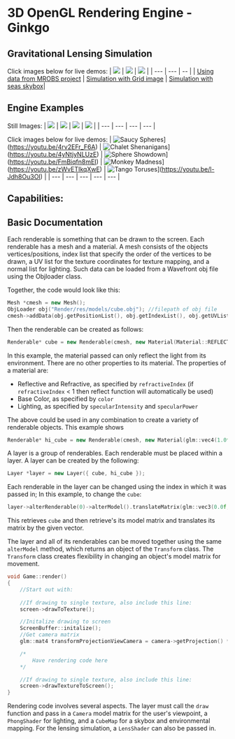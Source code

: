 # 3D OpenGL Rendering Engine - Ginkgo

## Gravitational Lensing Simulation

Click images below for live demos:
| [![](https://raw.githubusercontent.com/adharsh/Render/master/Render/Render/examples/Lensing1.png)](https://youtu.be/tGgYBnis0a4) | [![](https://raw.githubusercontent.com/adharsh/Render/master/Render/Render/examples/Lensing2.png)](https://youtu.be/eBP8cWs_0nE) | [![](https://raw.githubusercontent.com/adharsh/Render/master/Render/Render/examples/Lensing3.png)](https://youtu.be/_rSjCXfAhrY) |
| --- | --- | -- |
| [Using data from MROBS project](http://galformod.mpa-garching.mpg.de/mrobs/browser/) | [Simulation with Grid image](https://raw.githubusercontent.com/adharsh/Render/master/Render/Render/res/textures/grid.jpg) | [Simulation with seas skybox](https://github.com/adharsh/Render/tree/master/Render/Render/res/textures/skybox/sea)|

## Engine Examples

Still Images:
| ![](https://raw.githubusercontent.com/adharsh/Render/master/Render/Render/examples/Chalet.bmp) | ![](https://raw.githubusercontent.com/adharsh/Render/master/Render/Render/examples/Monkeys.bmp) | ![](https://raw.githubusercontent.com/adharsh/Render/master/Render/Render/examples/Monkey-EdgeDetection.bmp) | ![](https://raw.githubusercontent.com/adharsh/Render/master/Render/Render/examples/Chalet-Emboss.bmp) | 
| --- | --- | --- | --- |  

Click images below for live demos:
| ![Saucy Spheres](http://img.youtube.com/vi/4rv2EFr_F6A/0.jpg)](https://youtu.be/4rv2EFr_F6A) | ![Chalet Shenanigans](http://img.youtube.com/vi/4yNtjyNLUzE/0.jpg)](https://youtu.be/4yNtjyNLUzE) | ![Sphere Showdown](http://img.youtube.com/vi/FmBiqfn8mEI/0.jpg)](https://youtu.be/FmBiqfn8mEI) | ![Monkey Madness](http://img.youtube.com/vi/zWvETIkqXwE/0.jpg)](https://youtu.be/zWvETIkqXwE) | ![Tango Toruses](http://img.youtube.com/vi/l-Jdh8Ou3OI/0.jpg)](https://youtu.be/l-Jdh8Ou3OI) |
| --- | --- | --- | --- | --- |

## Capabilities:

## Basic Documentation

Each renderable is something that can be drawn to the screen.
Each renderable has a mesh and a material.
A mesh consists of the objects vertices/positions, index list that specify the order of the vertices to be drawn, a UV list for the texture coordinates for texture mapping, and a normal list for lighting.
Such data can be loaded from a Wavefront obj file using the Objloader class.

Together, the code would look like this:
```c++
Mesh *cmesh = new Mesh();
ObjLoader obj("Render/res/models/cube.obj"); //filepath of obj file
cmesh->addData(obj.getPositionList(), obj.getIndexList(), obj.getUVList(), obj.getNormalList());
```

Then the renderable can be created as follows:
```c++
Renderable* cube = new Renderable(cmesh, new Material(Material::REFLECT));
```
In this example, the material passed can only reflect the light from its environment. There are no other properties to its material.
The properties of a material are:

- Reflective and Refractive, as specified by `refractiveIndex` (if `refractiveIndex` < 1 then reflect function will automatically be used)
- Base Color, as specified by `color`
- Lighting, as specified by `specularIntensity` and `specularPower`

The above could be used in any combination to create a variety of renderable objects.
This example shows 
```c++
Renderable* hi_cube = new Renderable(cmesh, new Material(glm::vec4(1.0f, 1.0f, 1.0f, 1.0f), new Texture("Render/res/textures/Hi.png")));
```

A layer is a group of renderables.
Each renderable must be placed within a layer.
A layer can be created by the following: 
```c++
Layer *layer = new Layer({ cube, hi_cube });
```
Each renderable in the layer can be changed using the index in which it was passed in;
In this example, to change the `cube`:
```c++
layer->alterRenderable(0)->alterModel().translateMatrix(glm::vec3(0.0f, -1.0f, -3.0f));
```
This retrieves `cube` and then retrieve's its model matrix and translates its matrix by the given vector.

The layer and all of its renderables can be moved together using the same `alterModel` method, which returns an object of the `Transform` class. The `Transform` class creates flexibility in changing an object's model matrix for movement. 

```c++
void Game::render()				
{	
	//Start out with:			
	
	//If drawing to single texture, also include this line:
	screen->drawToTexture();

	//Initalize drawing to screen	
	ScreenBuffer::initalize();	
	//Get camera matrix
	glm::mat4 transformProjectionViewCamera = camera->getProjection() * camera->getView() * camera->getCameraPositionTranslation();

	/*
		Have rendering code here
	*/

	//If drawing to single texture, also include this line:
	screen->drawTextureToScreen();
}
```


Rendering code involves several aspects. The layer must call the `draw` function and pass in a `Camera` model matrix for the user's viewpoint, a `PhongShader` for lighting, and a `CubeMap` for a skybox and environmental mapping. For the lensing simulation, a `LensShader` can also be passed in.